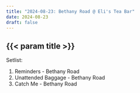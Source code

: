 ```yaml
---
title: "2024-08-23: Bethany Road @ Eli's Tea Bar"
date: 2024-08-23
draft: false
---
```


## {{< param title >}}

Setlist:
1. Reminders - Bethany Road
2. Unattended Baggage - Bethany Road
3. Catch Me - Bethany Road
